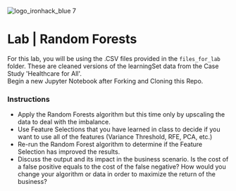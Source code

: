 ![logo_ironhack_blue 7](https://user-images.githubusercontent.com/23629340/40541063-a07a0a8a-601a-11e8-91b5-2f13e4e6b441.png)

# Lab | Random Forests

For this lab, you will be using the .CSV files provided in the `files_for_lab` folder.  These are cleaned versions of the learningSet data from the Case Study 'Healthcare for All'.   
Begin a new Jupyter Notebook after Forking and Cloning this Repo.

### Instructions

- Apply the Random Forests algorithm but this time only by upscaling the data to deal with the imbalance.
- Use Feature Selections that you have learned in class to decide if you want to use all of the features (Variance Threshold, RFE, PCA, etc.)
- Re-run the Random Forest algorithm to determine if the Feature Selection has improved the results.
- Discuss the output and its impact in the business scenario. Is the cost of a false positive equals to the cost of the false negative? How would you change your algorithm or data in order to maximize the return of the business?
